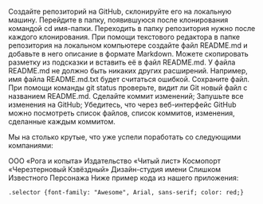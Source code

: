 Создайте репозиторий на GitHub, склонируйте его на локальную машину. 
Перейдите в папку, появившуюся после клонирования командой cd имя-папки. Переходить в папку репозитория нужно после каждого клонирования.
При помощи текстового редактора в папке репозитория на локальном компьютере создайте файл README.md и добавьте в него описание в формате Markdown. Можете скопировать разметку из подсказки и вставить её в файл README.md. У файла README.md не должно быть никаких других расширений. Например, имя файла README.md.txt будет считаться ошибкой.
Сохраните файл. При помощи команды git status проверьте, видит ли Git новый файл с названием README.md.
Сделайте коммит изменений;
Запушьте все изменения на GitHub;
Убедитесь, что через веб-интерфейс GitHub можно посмотреть список файлов, список коммитов, изменения, сделанные каждым коммитом.

Мы на столько крутые, что уже успели поработать со следующими компаниями:

ООО «Рога и копыта»
Издательство «Читый лист»
Космопорт «Черезтерновый Кзвёздный»
Дизайн-студия имени Слишком Известного Персонажа
Ниже пример кода из нашего приложения:

```.selector {font-family: "Awesome", Arial, sans-serif; color: red;}```
